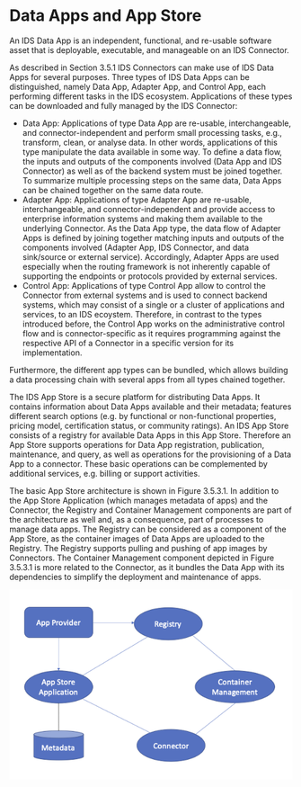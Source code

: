 # Data Apps and App Store

An IDS Data App is an independent, functional, and re-usable software asset that is deployable, executable, and manageable on an IDS Connector.

As described in Section 3.5.1 IDS Connectors can make use of IDS Data Apps for several purposes. Three types of IDS Data Apps can be distinguished, namely Data App, Adapter App, and Control App, each performing different tasks in the IDS ecosystem. Applications of these types can be downloaded and fully managed by the IDS Connector:
* Data App: Applications of type Data App are re-usable, interchangeable, and connector-independent and perform small processing tasks, e.g., transform, clean, or analyse data. In other words, applications of this type manipulate the data available in some way. To define a data flow, the inputs and outputs of the components involved (Data App and IDS Connector) as well as of the backend system must be joined together. To summarize multiple processing steps on the same data, Data Apps can be chained together on the same data route.
* Adapter App: Applications of type Adapter App are re-usable, interchangeable, and connector-independent and provide access to enterprise information systems and making them available to the underlying Connector. As the Data App type, the data flow of Adapter Apps is defined by joining together matching inputs and outputs of the components involved (Adapter App, IDS Connector, and data sink/source or external service). Accordingly, Adapter Apps are used especially when the routing framework is not inherently capable of supporting the endpoints or protocols provided by external services.
* Control App: Applications of type Control App allow to control the Connector from external systems and is used to connect backend systems, which may consist of a single or a cluster of applications and services, to an IDS ecoystem. Therefore, in contrast to the types introduced before, the Control App works on the administrative control flow and is connector-specific as it requires programming against the respective API of a Connector in a specific version for its implementation. 

Furthermore, the different app types can be bundled, which allows building a data processing chain with several apps from all types chained together.

The IDS App Store is a secure platform for distributing Data Apps. It contains information about Data Apps available and their metadata; features different search options (e.g. by functional or
non-functional properties, pricing model, certification status, or community ratings). An IDS App Store consists of a registry for available Data Apps in this App Store. Therefore an App Store supports operations for Data App registration, publication, maintenance, and query, as well as operations for the provisioning of a Data App to a connector. These basic operations can be complemented by additional services, e.g. billing or support activities.

The basic App Store architecture is shown in Figure 3.5.3.1. In addition to the App Store Application (which manages metadata of apps) and the Connector, the Registry and Container Management components are part of the architecture as well and, as a consequence, part of processes to manage data apps. The Registry can be considered as a component of the App Store, as the container images of Data Apps are uploaded to the Registry. The Registry supports pulling and pushing of app images by Connectors. 
The Container Management component depicted in Figure 3.5.3.1 is more related to the Connector, as it bundles the Data App with its dependencies to simplify the deployment and maintenance of apps.

![Fig. 3.5.3.1: App Store Architecture](../../media/appstore-architecture.png)
